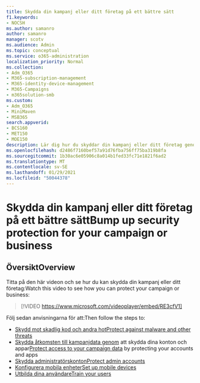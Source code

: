 ```yaml
---
title: Skydda din kampanj eller ditt företag på ett bättre sätt
f1.keywords:
- NOCSH
ms.author: samanro
author: samanro
manager: scotv
ms.audience: Admin
ms.topic: conceptual
ms.service: o365-administration
localization_priority: Normal
ms.collection:
- Adm_O365
- M365-subscription-management
- M365-identity-device-management
- M365-Campaigns
- m365solution-smb
ms.custom:
- Adm_O365
- MiniMaven
- MSB365
search.appverid:
- BCS160
- MET150
- MOE150
description: Lär dig hur du skyddar din kampanj eller ditt företag genom att öka säkerheten med Microsoft 365.
ms.openlocfilehash: d2486f7160bef57a91d76fba756ff75ba319b8fa
ms.sourcegitcommit: 1b30ac6e05906c8a014b1fed33fc71e1821f6ad2
ms.translationtype: MT
ms.contentlocale: sv-SE
ms.lasthandoff: 01/29/2021
ms.locfileid: "50044378"
---
```

# <a name="bump-up-security-protection-for-your-campaign-or-business"></a><span data-ttu-id="658c9-103">Skydda din kampanj eller ditt företag på ett bättre sätt</span><span class="sxs-lookup"><span data-stu-id="658c9-103">Bump up security protection for your campaign or business</span></span>


## <a name="overview"></a><span data-ttu-id="658c9-104">Översikt</span><span class="sxs-lookup"><span data-stu-id="658c9-104">Overview</span></span> 
<span data-ttu-id="658c9-105">Titta på den här videon och se hur du kan skydda din kampanj eller ditt företag:</span><span class="sxs-lookup"><span data-stu-id="658c9-105">Watch this video to see how you can protect your campaign or business:</span></span>


> [!VIDEO https://www.microsoft.com/videoplayer/embed/RE3cfV1]  


<span data-ttu-id="658c9-106">Följ sedan anvisningarna för att:</span><span class="sxs-lookup"><span data-stu-id="658c9-106">Then follow the steps to:</span></span>

- [<span data-ttu-id="658c9-107">Skydd mot skadlig kod och andra hot</span><span class="sxs-lookup"><span data-stu-id="658c9-107">Protect against malware and other threats</span></span>](m365-campaigns-increase-protection.md)
- <span data-ttu-id="658c9-108">[Skydda åtkomsten till kampanjdata genom](m365-campaigns-conditional-access.md) att skydda dina konton och appar</span><span class="sxs-lookup"><span data-stu-id="658c9-108">[Protect access to your campaign data](m365-campaigns-conditional-access.md) by protecting your accounts and apps</span></span>
- [<span data-ttu-id="658c9-109">Skydda administratörskonton</span><span class="sxs-lookup"><span data-stu-id="658c9-109">Protect admin accounts</span></span>](m365-campaigns-protect-admin-accounts.md)
- [<span data-ttu-id="658c9-110">Konfigurera mobila enheter</span><span class="sxs-lookup"><span data-stu-id="658c9-110">Set up mobile devices</span></span>](../business/set-up-mobile-devices.md?toc=/microsoft-365/campaigns/toc.json)
- [<span data-ttu-id="658c9-111">Utbilda dina användare</span><span class="sxs-lookup"><span data-stu-id="658c9-111">Train your users</span></span>](m365-campaigns-users.md)
